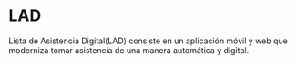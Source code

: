 # LAD
Lista de Asistencia Digital(LAD) consiste en un aplicación móvil y web que moderniza tomar asistencia de una manera automática y digital.
